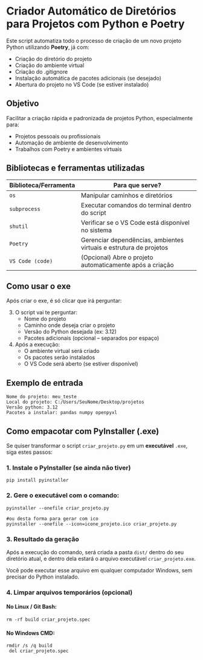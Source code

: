 # Criador Automático de Diretórios para Projetos com Python e Poetry

Este script automatiza todo o processo de criação de um novo projeto Python utilizando **Poetry**, já com:

* Criação do diretório do projeto
* Criação do ambiente virtual
* Criação do .gitignore
* Instalação automática de pacotes adicionais (se desejado)
* Abertura do projeto no VS Code (se estiver instalado)

## Objetivo

Facilitar a criação rápida e padronizada de projetos Python, especialmente para:

* Projetos pessoais ou profissionais
* Automação de ambiente de desenvolvimento
* Trabalhos com Poetry e ambientes virtuais

## Bibliotecas e ferramentas utilizadas

| Biblioteca/Ferramenta           | Para que serve?                                                     |
| ------------------------------- | ------------------------------------------------------------------- |
| `os`             | Manipular caminhos e diretórios                                    |
| `subprocess`      | Executar comandos do terminal dentro do script                      |
| `shutil`         | Verificar se o VS Code está disponível no sistema                 |
| `Poetry`         | Gerenciar dependências, ambientes virtuais e estrutura de projetos |
| `VS Code (code)` | (Opcional) Abre o projeto automaticamente após a criação         |

## Como usar o exe

Após criar o exe, é só clicar que irá perguntar:

3. O script vai te perguntar:
   * Nome do projeto
   * Caminho onde deseja criar o projeto
   * Versão do Python desejada (ex: 3.12)
   * Pacotes adicionais (opcional – separados por espaço)
4. Após a execução:
   * O ambiente virtual será criado
   * Os pacotes serão instalados
   * O VS Code será aberto (se estiver disponível)

## Exemplo de entrada

```
Nome do projeto: meu_teste
Local do projeto: C:/Users/SeuNome/Desktop/projetos
Versão python: 3.12
Pacotes a instalar: pandas numpy openpyxl
```

## Como empacotar com PyInstaller (.exe)

Se quiser transformar o script `criar_projeto.py` em um **executável** `.exe`, siga estes passos:

### 1. Instale o PyInstaller (se ainda não tiver)

```
pip install pyinstaller
```

### 2. Gere o executável com o comando:

```
pyinstaller --onefile criar_projeto.py

#ou desta forma para gerar com ico
pyinstaller --onefile --icon=icone_projeto.ico criar_projeto.py

```

### 3. Resultado da geração

Após a execução do comando, será criada a pasta `dist/` dentro do seu diretório atual, e dentro dela estará o arquivo executável `criar_projeto.exe`.

Você pode executar esse arquivo em qualquer computador Windows, sem precisar do Python instalado.

### 4. Limpar arquivos temporários (opcional)

#### No Linux / Git Bash:

```
rm -rf build criar_projeto.spec
```

#### No Windows CMD:

```
rmdir /s /q build
 del criar_projeto.spec
```
